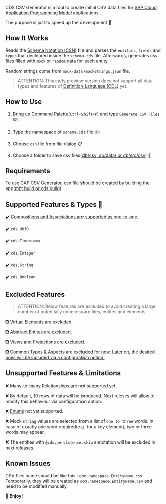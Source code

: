 CDS CSV Generator is a tool to create initial CSV data files for [SAP Cloud Application Programming Model](https://cap.cloud.sap/docs/) applications.

The purpose is just to speed up the development :rocket:

## How It Works 
Reads the [Schema Notation (CSN)](https://cap.cloud.sap/docs/cds/csn) file and parses the `entities`, `fields` and `types` that decleared inside the `schema.cds` file. 
Afterwards, generates csv files filled with `mock` or `random` data for each entity. 

Random strings come from `mock-data/mockStrings.json` file.

> ATTENTION: This early preview version does not support all data types and features of  [Definition Language (CDL)](https://cap.cloud.sap/docs/cds/cdl) yet.

## How to Use

1. Bring up Command Palette(`Ctrl+Shift+P`) and type `Generate CSV Files` :keyboard: 

2. Type the namespace of `schema.cds` file :writing_hand: 

3. Choose `csn` file from file dialog :clipboard: 

4. Choose a folder to save csv files([db/csv, db/data/ or db/src/csv](https://cap.cloud.sap/docs/guides/databases#providing-initial-data)) :file_folder:


## Requirements

To use CAP CSV Generator, csn file should be created by building the app([mbt build or cds build](https://cap.cloud.sap/docs/advanced/deploy-to-cloud#build-config))

## Supported Features & Types :tada:
:heavy_check_mark: [Compositions and Associations are supported as one-to-one.](https://cap.cloud.sap/docs/cds/cdl#associations)

:heavy_check_mark: `cds.UUID`

:heavy_check_mark: `cds.Timestamp`

:heavy_check_mark: `cds.Integer`

:heavy_check_mark: `cds.String`

:heavy_check_mark: `cds.Boolean`

## Excluded Features
> ATTENTION: Below features are excluded to avoid creating a large number of potentially unnecessary files, entites and elements.

:negative_squared_cross_mark: [Virtual Elements are excluded.](https://cap.cloud.sap/docs/cds/cdl#virtual-elements)

:negative_squared_cross_mark: [Abstract Entites are excluded.](https://cap.cloud.sap/docs/cds/cdl#entities)

:negative_squared_cross_mark: [Views and Projections are excluded.](https://cap.cloud.sap/docs/cds/cdl#views)

:negative_squared_cross_mark: [Common Types & Aspects are excluded for now. Later on, the desired ones will be included via a configuration option.](https://cap.cloud.sap/docs/cds/common#code-lists)


## Unsupported Features & Limitations
:x: Many-to-many  Relationships are not supported yet.

:x: By default, 10 rows of data will be produced. Next releses will allow to modify this behaviour via configuration option.

:x: [Enums](https://cap.cloud.sap/docs/cds/cdl#enums) not yet supported.

:x: Mock `string` values are selected from a list of `one to three` words. In case of exactly one word required(e.g. for a key element), two or three words may appear.

:x: The entities with `@cds.persistence.skip` annotation will be excluded in next releases.


## Known Issues
CSV files name should be like this : `com.namespace-EntityName.csv`. Temporarily, they will be created as `com.namespace.EntityName.csv` and need to be modified manually.


:tada: **Enjoy!** 
